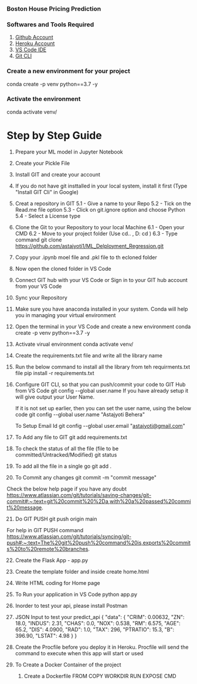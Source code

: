 ### Boston House Pricing Prediction

### Softwares and Tools Required

1. [Github Account](https://github.com)
2. [Heroku Account](https://heroku.com)
3. [VS Code IDE](https://code.visualstudio.com/)
4. [Git CLI](https://git-scm.com/book/en/v2/Getting-Started-The-Command-Line)



### Create a new environment for your project

conda create -p venv python==3.7 -y

### Activate the environment
conda activate venv/

# Step by Step Guide

1. Prepare your ML model in Jupyter Notebook
2. Create your Pickle File
3. Install GIT and create your account
4. If you do not have git insttalled in your local system, install it first (Type "Install GIT Cli" in Google)
5. Creat a repository in GIT
	5.1 - Give a name to your Repo
	5.2 - Tick on the Read.me file option
	5.3 - Click on git.ignore option and choose Python
	5.4 - Select a License type
6. Clone the Git to your Repository to your local Machine
	6.1 - Open your CMD
	6.2 - Move to your project folder (Use cd.. , D: cd <folder path>)
	6.3 - Type command git clone <https://github.com/astajyoti1/ML_Delployment_Regression.git>
7. Copy your .ipynb moel file and .pkl file to th ecloned folder
8. Now open the cloned folder in VS Code
9. Connect GIT hub with your VS Code or Sign in to your GIT hub account from your VS Code
10. Sync your Repository
11. Make sure you have anaconda installed in your system. Conda will help you in managing your virtual environment
12. Open the terminal in your VS Code and create a new environment
	conda create -p venv python==3.7 -y
13. Activate virual environment
	conda activate venv/
14. Create the requirements.txt file and write all the library name
15. Run the below command to install all the library from teh requirments.txt file
	pip install -r requirements.txt
16. Configure GIT CLI, so that you can push/commit your code to GIT Hub from VS Code
	git config --global user.name
	If you have already setup it will give output your User Name.

	
	If it is not set up earlier, then you can set the user name, using the below code
	git config --global user.name "Astajyoti Behera"

	To Setup Email Id
	git config --global user.email "astajyoti@gmail.com"
17. To Add any file to GIT
	git add requirements.txt

18. To check the status of all the file (file to be committed/Untracked/Modified) 
	git status
19. To add all the file in a single go
	git add .
20. To Commit any changes
	git commit -m "commit message"	

Check the below help page if you have any doubt
https://www.atlassian.com/git/tutorials/saving-changes/git-commit#:~:text=git%20commit%20%2Da,with%20a%20passed%20commit%20message.

21. Do GIT PUSH
	git push origin main

For help in GIT PUSH command
https://www.atlassian.com/git/tutorials/syncing/git-push#:~:text=The%20git%20push%20command%20is,exports%20commits%20to%20remote%20branches.

22. Create the Flask App - app.py
23. Create the template folder and inside create home.html
24. Write HTML coding for Home page
25. To Run your application in VS Code
	python app.py

26. Inorder to test your api, please install Postman
27. JSON Input to test your predict_api
	{
	"data": {
		"CRIM": 0.00632,
		"ZN": 18.0,
		"INDUS": 2.31,
		"CHAS": 0.0,
		"NOX": 0.538,
		"RM": 6.575,
		"AGE": 65.2,
		"DIS": 4.0900,
		"RAD": 1.0,
		"TAX": 296,
		"PTRATIO": 15.3,
		"B": 396.90,
		"LSTAT": 4.98
	}
}

28. Create the Procfile before you deploy it in Heroku. Procfile will send the command to execute when this app will start or used

29. To Create a Docker Container of the project

	1. Create a Dockerfile
	FROM 
	COPY
	WORKDIR
	RUN
	EXPOSE
	CMD


















	